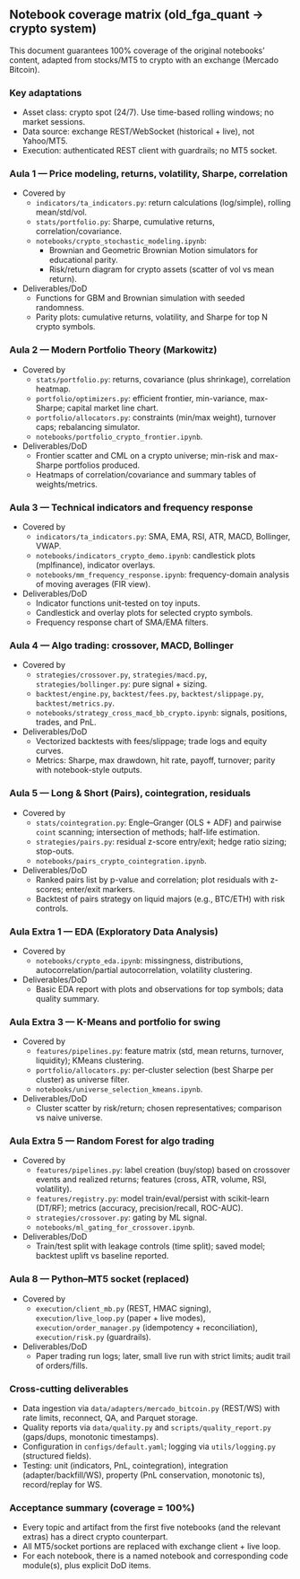 ## Notebook coverage matrix (old_fga_quant → crypto system)

This document guarantees 100% coverage of the original notebooks’ content, adapted from stocks/MT5 to crypto with an exchange (Mercado Bitcoin).

### Key adaptations
- Asset class: crypto spot (24/7). Use time-based rolling windows; no market sessions.
- Data source: exchange REST/WebSocket (historical + live), not Yahoo/MT5.
- Execution: authenticated REST client with guardrails; no MT5 socket.

### Aula 1 — Price modeling, returns, volatility, Sharpe, correlation
- Covered by
  - `indicators/ta_indicators.py`: return calculations (log/simple), rolling mean/std/vol.
  - `stats/portfolio.py`: Sharpe, cumulative returns, correlation/covariance.
  - `notebooks/crypto_stochastic_modeling.ipynb`:
    - Brownian and Geometric Brownian Motion simulators for educational parity.
    - Risk/return diagram for crypto assets (scatter of vol vs mean return).
- Deliverables/DoD
  - Functions for GBM and Brownian simulation with seeded randomness.
  - Parity plots: cumulative returns, volatility, and Sharpe for top N crypto symbols.

### Aula 2 — Modern Portfolio Theory (Markowitz)
- Covered by
  - `stats/portfolio.py`: returns, covariance (plus shrinkage), correlation heatmap.
  - `portfolio/optimizers.py`: efficient frontier, min-variance, max-Sharpe; capital market line chart.
  - `portfolio/allocators.py`: constraints (min/max weight), turnover caps; rebalancing simulator.
  - `notebooks/portfolio_crypto_frontier.ipynb`.
- Deliverables/DoD
  - Frontier scatter and CML on a crypto universe; min-risk and max-Sharpe portfolios produced.
  - Heatmaps of correlation/covariance and summary tables of weights/metrics.

### Aula 3 — Technical indicators and frequency response
- Covered by
  - `indicators/ta_indicators.py`: SMA, EMA, RSI, ATR, MACD, Bollinger, VWAP.
  - `notebooks/indicators_crypto_demo.ipynb`: candlestick plots (mplfinance), indicator overlays.
  - `notebooks/mm_frequency_response.ipynb`: frequency-domain analysis of moving averages (FIR view).
- Deliverables/DoD
  - Indicator functions unit-tested on toy inputs.
  - Candlestick and overlay plots for selected crypto symbols.
  - Frequency response chart of SMA/EMA filters.

### Aula 4 — Algo trading: crossover, MACD, Bollinger
- Covered by
  - `strategies/crossover.py`, `strategies/macd.py`, `strategies/bollinger.py`: pure signal + sizing.
  - `backtest/engine.py`, `backtest/fees.py`, `backtest/slippage.py`, `backtest/metrics.py`.
  - `notebooks/strategy_cross_macd_bb_crypto.ipynb`: signals, positions, trades, and PnL.
- Deliverables/DoD
  - Vectorized backtests with fees/slippage; trade logs and equity curves.
  - Metrics: Sharpe, max drawdown, hit rate, payoff, turnover; parity with notebook-style outputs.

### Aula 5 — Long & Short (Pairs), cointegration, residuals
- Covered by
  - `stats/cointegration.py`: Engle–Granger (OLS + ADF) and pairwise `coint` scanning; intersection of methods; half-life estimation.
  - `strategies/pairs.py`: residual z-score entry/exit; hedge ratio sizing; stop-outs.
  - `notebooks/pairs_crypto_cointegration.ipynb`.
- Deliverables/DoD
  - Ranked pairs list by p-value and correlation; plot residuals with z-scores; enter/exit markers.
  - Backtest of pairs strategy on liquid majors (e.g., BTC/ETH) with risk controls.

### Aula Extra 1 — EDA (Exploratory Data Analysis)
- Covered by
  - `notebooks/crypto_eda.ipynb`: missingness, distributions, autocorrelation/partial autocorrelation, volatility clustering.
- Deliverables/DoD
  - Basic EDA report with plots and observations for top symbols; data quality summary.

### Aula Extra 3 — K-Means and portfolio for swing
- Covered by
  - `features/pipelines.py`: feature matrix (std, mean returns, turnover, liquidity); KMeans clustering.
  - `portfolio/allocators.py`: per-cluster selection (best Sharpe per cluster) as universe filter.
  - `notebooks/universe_selection_kmeans.ipynb`.
- Deliverables/DoD
  - Cluster scatter by risk/return; chosen representatives; comparison vs naive universe.

### Aula Extra 5 — Random Forest for algo trading
- Covered by
  - `features/pipelines.py`: label creation (buy/stop) based on crossover events and realized returns; features (cross, ATR, volume, RSI, volatility).
  - `features/registry.py`: model train/eval/persist with scikit-learn (DT/RF); metrics (accuracy, precision/recall, ROC-AUC).
  - `strategies/crossover.py`: gating by ML signal.
  - `notebooks/ml_gating_for_crossover.ipynb`.
- Deliverables/DoD
  - Train/test split with leakage controls (time split); saved model; backtest uplift vs baseline reported.

### Aula 8 — Python–MT5 socket (replaced)
- Covered by
  - `execution/client_mb.py` (REST, HMAC signing), `execution/live_loop.py` (paper + live modes), `execution/order_manager.py` (idempotency + reconciliation), `execution/risk.py` (guardrails).
- Deliverables/DoD
  - Paper trading run logs; later, small live run with strict limits; audit trail of orders/fills.

### Cross-cutting deliverables
- Data ingestion via `data/adapters/mercado_bitcoin.py` (REST/WS) with rate limits, reconnect, QA, and Parquet storage.
- Quality reports via `data/quality.py` and `scripts/quality_report.py` (gaps/dups, monotonic timestamps).
- Configuration in `configs/default.yaml`; logging via `utils/logging.py` (structured fields).
- Testing: unit (indicators, PnL, cointegration), integration (adapter/backfill/WS), property (PnL conservation, monotonic ts), record/replay for WS.

### Acceptance summary (coverage = 100%)
- Every topic and artifact from the first five notebooks (and the relevant extras) has a direct crypto counterpart.
- All MT5/socket portions are replaced with exchange client + live loop.
- For each notebook, there is a named notebook and corresponding code module(s), plus explicit DoD items.


